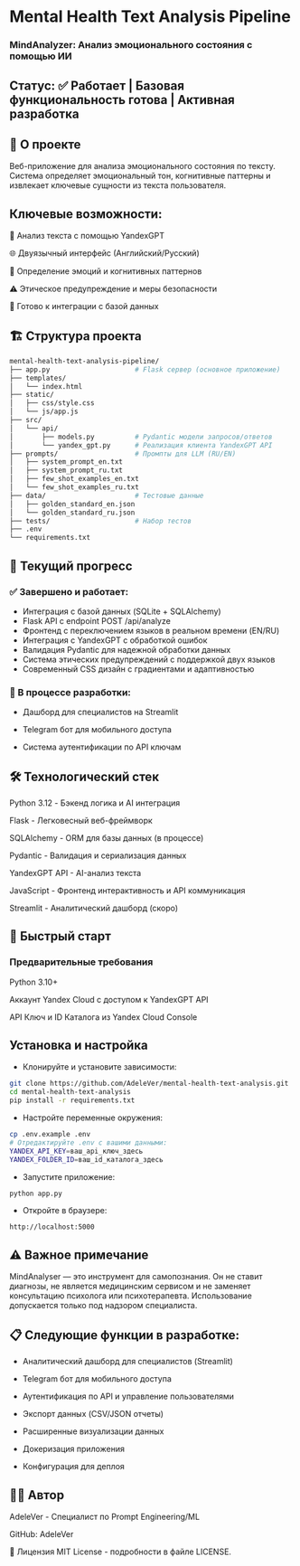 # Mental Health Text Analysis Pipeline

### MindAnalyzer: Анализ эмоционального состояния с помощью ИИ

## Статус: ✅ Работает | Базовая функциональность готова | Активная разработка

## 📖 О проекте

Веб-приложение для анализа эмоционального состояния по тексту. Система определяет эмоциональный тон, когнитивные паттерны и извлекает ключевые сущности из текста пользователя.

## Ключевые возможности:

🤖 Анализ текста с помощью YandexGPT

🌐 Двуязычный интерфейс (Английский/Русский)

🎯 Определение эмоций и когнитивных паттернов

⚠️ Этическое предупреждение и меры безопасности

💾 Готово к интеграции с базой данных

## 🏗️ Структура проекта

```bash
mental-health-text-analysis-pipeline/
├── app.py                     # Flask сервер (основное приложение)
├── templates/
│   └── index.html           
├── static/
│   ├── css/style.css          
│   └── js/app.js              
├── src/
│   └── api/
│       ├── models.py          # Pydantic модели запросов/ответов
│       └── yandex_gpt.py      # Реализация клиента YandexGPT API
├── prompts/                   # Промпты для LLM (RU/EN)
│   ├── system_prompt_en.txt
│   ├── system_prompt_ru.txt
│   ├── few_shot_examples_en.txt
│   └── few_shot_examples_ru.txt
├── data/                      # Тестовые данные
│   ├── golden_standard_en.json
│   └── golden_standard_ru.json
├── tests/                     # Набор тестов
├── .env                       
└── requirements.txt           
```
## 🚀 Текущий прогресс

### ✅ Завершено и работает: 

- Интеграция с базой данных (SQLite + SQLAlchemy)
- Flask API с endpoint POST /api/analyze
- Фронтенд с переключением языков в реальном времени (EN/RU)
- Интеграция с YandexGPT с обработкой ошибок
- Валидация Pydantic для надежной обработки данных
- Система этических предупреждений с поддержкой двух языков
- Современный CSS дизайн с градиентами и адаптивностью

### 🔄 В процессе разработки: 

- Дашборд для специалистов на Streamlit

- Telegram бот для мобильного доступа

- Система аутентификации по API ключам

## 🛠️ Технологический стек

Python 3.12 - Бэкенд логика и AI интеграция

Flask - Легковесный веб-фреймворк

SQLAlchemy - ORM для базы данных (в процессе)

Pydantic - Валидация и сериализация данных

YandexGPT API - AI-анализ текста

JavaScript - Фронтенд интерактивность и API коммуникация

Streamlit - Аналитический дашборд (скоро)

## 🚀 Быстрый старт

### Предварительные требования

Python 3.10+

Аккаунт Yandex Cloud с доступом к YandexGPT API

API Ключ и ID Каталога из Yandex Cloud Console

## Установка и настройка

- Клонируйте и установите зависимости:

```bash
git clone https://github.com/AdeleVer/mental-health-text-analysis.git
cd mental-health-text-analysis
pip install -r requirements.txt
```
- Настройте переменные окружения:

```bash
cp .env.example .env
# Отредактируйте .env с вашими данными:
YANDEX_API_KEY=ваш_api_ключ_здесь
YANDEX_FOLDER_ID=ваш_id_каталога_здесь
```
- Запустите приложение:

```bash
python app.py
```
- Откройте в браузере:

```text
http://localhost:5000
```
## ⚠️ Важное примечание
MindAnalyser — это инструмент для самопознания. Он не ставит диагнозы, не является медицинским сервисом и не заменяет консультацию психолога или психотерапевта. Использование допускается только под надзором специалиста.

## 📋 Следующие функции в разработке: 

- Аналитический дашборд для специалистов (Streamlit)

- Telegram бот для мобильного доступа

- Аутентификация по API и управление пользователями

- Экспорт данных (CSV/JSON отчеты)

- Расширенные визуализации данных

- Докеризация приложения

- Конфигурация для деплоя

## 👩‍💻 Автор

AdeleVer - Специалист по Prompt Engineering/ML

GitHub: AdeleVer

📄 Лицензия
MIT License - подробности в файле LICENSE.